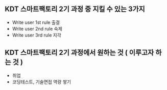 ## KDT 스마트팩토리 2기 과정 중 지킬 수 있는 3가지
- Write user 1st rule 출결
- Write user 2nd rule 숙제
- Write user 3rd rule 지각

## KDT 스마트팩토리 2기 과정에서 원하는 것 ( 이루고자 하는 것 )
- 취업
- 코딩테스트, 기술면접 역량 쌓기